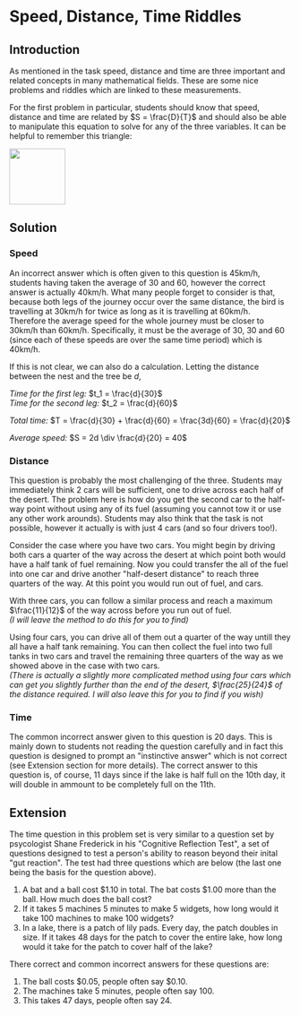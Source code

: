 # Speed, Distance, Time Riddles

## Introduction

As mentioned in the task speed, distance and time are three important and related concepts in many mathematical fields. These are some nice problems and riddles which are linked to these measurements.

For the first problem in particular, students should know that speed, distance and time are related by $S = \frac{D}{T}$ and should also be able to manipulate this equation to solve for any of the three variables. It can be helpful to remember this triangle:  

<img src="https://github.com/supportingami/sami-maths-club/blob/master/maths-club-pack/images/sdt-riddles-1.png?raw=true" width=100>

## Solution

### Speed

An incorrect answer which is often given to this question is 45km/h, students having taken the average of 30 and 60, however the correct answer is actually 40km/h. What many people forget to consider is that, because both legs of the journey occur over the same distance, the bird is travelling at 30km/h for twice as long as it is travelling at 60km/h.   
Therefore the average speed for the whole journey must be closer to 30km/h than 60km/h. Specifically, it must be the average of 30, 30 and 60 (since each of these speeds are over the same time period) which is 40km/h.

If this is not clear, we can also do a calculation. Letting the distance between the nest and the tree be $d$,  

*Time for the first leg:* $t_1 = \frac{d}{30}$  
*Time for the second leg:* $t_2 = \frac{d}{60}$

*Total time:* $T = \frac{d}{30} + \frac{d}{60} = \frac{3d}{60} = \frac{d}{20}$

*Average speed:* $S = 2d \div \frac{d}{20} = 40$

### Distance

This question is probably the most challenging of the three. Students may immediately think 2 cars will be sufficient, one to drive across each half of the desert. The problem here is how do you get the second car to the half-way point without using any of its fuel (assuming you cannot tow it or use any other work arounds). Students may also think that the task is not possible, however it actually is with just 4 cars (and so four drivers too!).

Consider the case where you have two cars. You might begin by driving both cars a quarter of the way across the desert at which point both would have a half tank of fuel remaining. Now you could transfer the all of the fuel into one car and drive another "half-desert distance" to reach three quarters of the way. At this point you would run out of fuel, and cars.

With three cars, you can follow a similar process and reach a maximum $\frac{11}{12}$ of the way across before you run out of fuel.  
*(I will leave the method to do this for you to find)*

Using four cars, you can drive all of them out a quarter of the way untill they all have a half tank remaining. You can then collect the fuel into two full tanks in two cars and travel the remaining three quarters of the way as we showed above in the case with two cars.  
*(There is actually a slightly more complicated method using four cars which can get you slightly further than the end of the desert, $\frac{25}{24}$ of the distance required. I will also leave this for you to find if you wish)*

### Time

The common incorrect answer given to this question is 20 days. This is mainly down to students not reading the question carefully and in fact this question is designed to prompt an "instinctive answer" which is not correct (see Extension section for more details). The correct answer to this question is, of course, 11 days since if the lake is half full on the 10th day, it will double in ammount to be completely full on the 11th.

## Extension

The time question in this problem set is very similar to a question set by psycologist Shane Frederick in his "Cognitive Reflection Test", a set of questions designed to test a person's ability to reason beyond their inital "gut reaction". The test had three questions which are below (the last one being the basis for the question above).

1. A bat and a ball cost $1.10 in total. The bat costs $1.00 more than the ball. How much does the ball cost?  
2. If it takes 5 machines 5 minutes to make 5 widgets, how long would it take 100 machines to make 100 widgets?  
3. In a lake, there is a patch of lily pads. Every day, the patch doubles in size. If it takes 48 days for the patch to cover the entire lake, how long would it take for the patch to cover half of the lake?  

There correct and common incorrect answers for these questions are:

1. The ball costs $0.05, people often say $0.10.
2. The machines take 5 minutes, people often say 100.
3. This takes 47 days, people often say 24.
